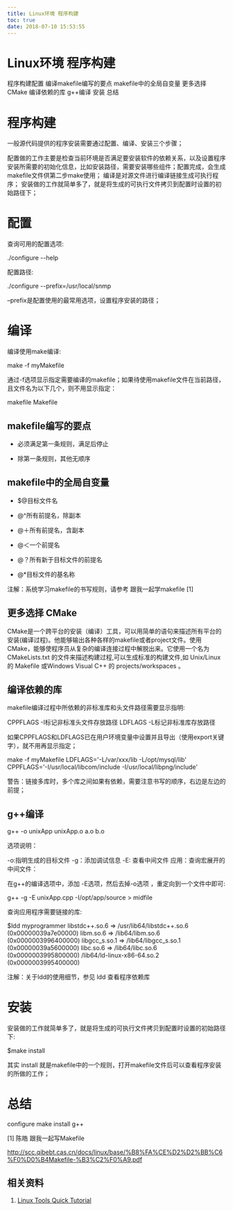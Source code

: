 ```yaml
---
title: Linux环境 程序构建
toc: true
date: 2018-07-10 15:53:55
---
```

# Linux环境 程序构建





程序构建配置
编译makefile编写的要点
makefile中的全局自变量
更多选择 CMake
编译依赖的库
g++编译
安装
总结


# 程序构建


一般源代码提供的程序安装需要通过配置、编译、安装三个步骤；

配置做的工作主要是检查当前环境是否满足要安装软件的依赖关系，以及设置程序安装所需要的初始化信息，比如安装路径，需要安装哪些组件；配置完成，会生成makefile文件供第二步make使用；
编译是对源文件进行编译链接生成可执行程序；
安装做的工作就简单多了，就是将生成的可执行文件拷贝到配置时设置的初始路径下；


# 配置


查询可用的配置选项:

./configure --help

配置路径:

./configure --prefix=/usr/local/snmp

–prefix是配置使用的最常用选项，设置程序安装的路径；


# 编译


编译使用make编译:

make -f myMakefile

通过-f选项显示指定需要编译的makefile；如果待使用makefile文件在当前路径，且文件名为以下几个，则不用显示指定：

makefile Makefile


## makefile编写的要点






  * 必须满足第一条规则，满足后停止


  * 除第一条规则，其他无顺序




## makefile中的全局自变量






  * $@目标文件名


  * @^所有前提名，除副本


  * @＋所有前提名，含副本


  * @＜一个前提名


  * @？所有新于目标文件的前提名


  * @*目标文件的基名称


注解：系统学习makefile的书写规则，请参考 跟我一起学makefile [1]


## 更多选择 CMake


CMake是一个跨平台的安装（编译）工具，可以用简单的语句来描述所有平台的安装(编译过程)。他能够输出各种各样的makefile或者project文件。使用CMake，能够使程序员从复杂的编译连接过程中解脱出来。它使用一个名为 CMakeLists.txt 的文件来描述构建过程,可以生成标准的构建文件,如 Unix/Linux 的 Makefile 或Windows Visual C++ 的 projects/workspaces 。


## 编译依赖的库


makefile编译过程中所依赖的非标准库和头文件路径需要显示指明:

CPPFLAGS -I标记非标准头文件存放路径
LDFLAGS -L标记非标准库存放路径

如果CPPFLAGS和LDFLAGS已在用户环境变量中设置并且导出（使用export关键字），就不用再显示指定；

make -f myMakefile LDFLAGS='-L/var/xxx/lib -L/opt/mysql/lib'
CPPFLAGS='-I/usr/local/libcom/include -I/usr/local/libpng/include'

警告：链接多库时，多个库之间如果有依赖，需要注意书写的顺序，右边是左边的前提；


## g++编译


g++ -o unixApp unixApp.o a.o b.o

选项说明：

-o:指明生成的目标文件
-g：添加调试信息
-E: 查看中间文件
应用：查询宏展开的中间文件：

在g++的编译选项中，添加 -E选项，然后去掉-o选项 ，重定向到一个文件中即可:

g++ -g -E unixApp.cpp -I/opt/app/source > midfile

查询应用程序需要链接的库:

$ldd myprogrammer
libstdc++.so.6 => /usr/lib64/libstdc++.so.6 (0x00000039a7e00000)
libm.so.6 => /lib64/libm.so.6 (0x0000003996400000)
libgcc_s.so.1 => /lib64/libgcc_s.so.1 (0x00000039a5600000)
libc.so.6 => /lib64/libc.so.6 (0x0000003995800000)
/lib64/ld-linux-x86-64.so.2 (0x0000003995400000)

注解：关于ldd的使用细节，参见 ldd 查看程序依赖库


# 安装


安装做的工作就简单多了，就是将生成的可执行文件拷贝到配置时设置的初始路径下:

$make install

其实 install 就是makefile中的一个规则，打开makefile文件后可以查看程序安装的所做的工作；


# 总结


configure make install g++

[1]
陈皓 跟我一起写Makefile

http://scc.qibebt.cas.cn/docs/linux/base/%B8%FA%CE%D2%D2%BB%C6%F0%D0%B4Makefile-%B3%C2%F0%A9.pdf













## 相关资料

1. [Linux Tools Quick Tutorial](http://linuxtools-rst.readthedocs.io/zh_CN/latest/index.html)
